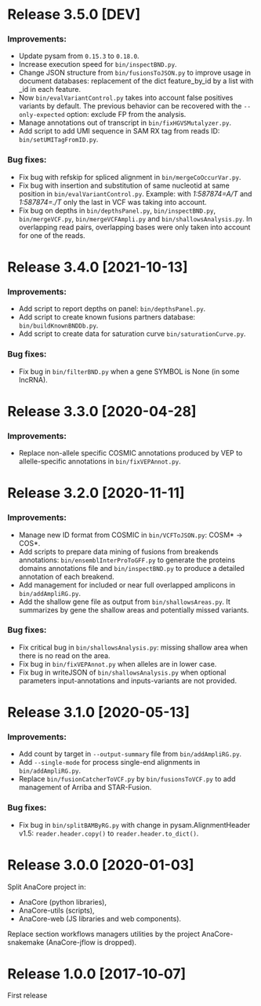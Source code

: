 # Release 3.5.0 [DEV]

### Improvements:
  * Update pysam from `0.15.3` to `0.18.0`.
  * Increase execution speed for `bin/inspectBND.py`.
  * Change JSON structure from `bin/fusionsToJSON.py` to improve usage in
  document databases: replacement of the dict feature_by_id by a list with _id
  in each feature.
  * Now `bin/evalVariantControl.py` takes into account false positives variants
  by default. The previous behavior can be recovered with the `--only-expected`
  option: exclude FP from the analysis.
  * Manage annotations out of transcript in `bin/fixHGVSMutalyzer.py`.
  * Add script to add UMI sequence in SAM RX tag from reads ID:
  `bin/setUMITagFromID.py`.

### Bug fixes:
  * Fix bug with refskip for spliced alignment in `bin/mergeCoOccurVar.py`.
  * Fix bug with insertion and substitution of same nucleotid at same position
  in `bin/evalVariantControl.py`. Example: with *1:587874=A/T* and *1:587874=./T*
  only the last in VCF was taking into account.
  * Fix bug on depths in `bin/depthsPanel.py`, `bin/inspectBND.py`,
  `bin/mergeVCF.py`, `bin/mergeVCFAmpli.py` and `bin/shallowsAnalysis.py`. In
  overlapping read pairs, overlapping bases were only taken into account for one
  of the reads.


# Release 3.4.0 [2021-10-13]

### Improvements:
  * Add script to report depths on panel: `bin/depthsPanel.py`.
  * Add script to create known fusions partners database: `bin/buildKnownBNDDb.py`.
  * Add script to create data for saturation curve `bin/saturationCurve.py`.

### Bug fixes:
  * Fix bug in `bin/filterBND.py` when a gene SYMBOL is None (in some lncRNA).


# Release 3.3.0 [2020-04-28]

### Improvements:
  * Replace non-allele specific COSMIC annotations produced by VEP to
  allelle-specific annotations in `bin/fixVEPAnnot.py`.


# Release 3.2.0 [2020-11-11]

### Improvements:
  * Manage new ID format from COSMIC in `bin/VCFToJSON.py`: COSM* -> COS*.
  * Add scripts to prepare data mining of fusions from breakends annotations:
  `bin/ensemblInterProToGFF.py` to generate the proteins domains annotations file
  and `bin/inspectBND.py` to produce a detailed annotation of each breakend.
  * Add management for included or near full overlapped amplicons in
   `bin/addAmpliRG.py`.
  * Add the shallow gene file as output from `bin/shallowsAreas.py`. It summarizes
  by gene the shallow areas and potentially missed variants.

### Bug fixes:
  * Fix critical bug in `bin/shallowsAnalysis.py`: missing shallow area when
  there is no read on the area.
  * Fix bug in `bin/fixVEPAnnot.py` when alleles are in lower case.
  * Fix bug in writeJSON of `bin/shallowsAnalysis.py` when optional parameters
  input-annotations and inputs-variants are not provided.


# Release 3.1.0 [2020-05-13]

### Improvements:
  * Add count by target in `--output-summary` file from `bin/addAmpliRG.py`.
  * Add `--single-mode` for process single-end alignments in `bin/addAmpliRG.py`.
  * Replace `bin/fusionCatcherToVCF.py` by `bin/fusionsToVCF.py` to add management
  of Arriba and STAR-Fusion.

### Bug fixes:
  * Fix bug in `bin/splitBAMByRG.py` with change in pysam.AlignmentHeader v1.5:
  `reader.header.copy()` to `reader.header.to_dict()`.


# Release 3.0.0 [2020-01-03]
Split AnaCore project in:
* AnaCore (python libraries),
* AnaCore-utils (scripts),
* AnaCore-web (JS libraries and web components).

Replace section workflows managers utilities by the project AnaCore-snakemake
(AnaCore-jflow is dropped).


# Release 1.0.0 [2017‑10‑07]
First release
